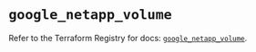 # `google_netapp_volume`

Refer to the Terraform Registry for docs: [`google_netapp_volume`](https://registry.terraform.io/providers/hashicorp/google-beta/6.31.0/docs/resources/google_netapp_volume).
